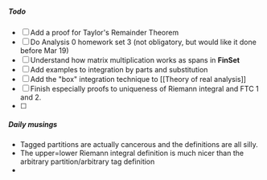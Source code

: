 ##### Todo
- [ ] Add a proof for Taylor's Remainder Theorem
- [ ] Do Analysis 0 homework set 3 (not obligatory, but would like it done before Mar 19)
- [ ] Understand how matrix multiplication works as spans in $\mathbf{FinSet}$ 
- [ ] Add examples to integration by parts and substitution
- [ ] Add the "box" integration technique to [[Theory of real analysis]]
- [ ] Finish especially proofs to uniqueness of Riemann integral and FTC 1 and 2.
- [ ] 

##### Daily musings
- Tagged partitions are actually cancerous and the definitions are all silly.
- The upper=lower Riemann integral definition is much nicer than the arbitrary partition/arbitrary tag definition
- 